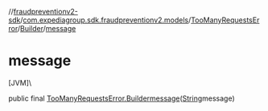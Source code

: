 //[fraudpreventionv2-sdk](../../../../index.md)/[com.expediagroup.sdk.fraudpreventionv2.models](../../index.md)/[TooManyRequestsError](../index.md)/[Builder](index.md)/[message](message.md)

# message

[JVM]\

public final [TooManyRequestsError.Builder](index.md)[message](message.md)([String](https://docs.oracle.com/javase/8/docs/api/java/lang/String.html)message)
